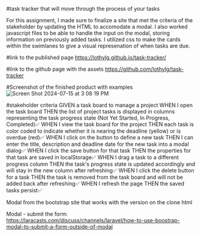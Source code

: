 #task tracker that will move through the process of your tasks

For this assignment, I made sure to finalize a site that met the criteria of the stakeholder by updating the HTML to accomodate a modal. I also worked javascript files to be able to handle the input on the modal, storing information on previously added tasks. I utilized css to make the cards within the swimlanes to give a visual represenation of when tasks are due. 

#link to the published page
https://lothylg.github.io/task-tracker/

#link to the github page with the assets
https://github.com/lothylg/task-tracker


#Screenshot of the finished product with examples 
![Screen Shot 2024-07-15 at 3 08 19 PM](https://github.com/user-attachments/assets/77f3228e-3bdd-4d41-bfa1-9343788244ee)


#stakeholder criteria
GIVEN a task board to manage a project
WHEN I open the task board
THEN the list of project tasks is displayed in columns representing the task progress state (Not Yet Started, In Progress, Completed)✅
WHEN I view the task board for the project
THEN each task is color coded to indicate whether it is nearing the deadline (yellow) or is overdue (red)✅
WHEN I click on the button to define a new task
THEN I can enter the title, description and deadline date for the new task into a modal dialog✅
WHEN I click the save button for that task
THEN the properties for that task are saved in localStorage✅
WHEN I drag a task to a different progress column
THEN the task's progress state is updated accordingly and will stay in the new column after refreshing✅
WHEN I click the delete button for a task
THEN the task is removed from the task board and will not be added back after refreshing✅
WHEN I refresh the page
THEN the saved tasks persist✅





Modal from the bootstrap site that works with the version on the clone html

Modal - submit the form: https://laracasts.com/discuss/channels/laravel/how-to-use-boostrap-modal-to-submit-a-form-outside-of-modal
